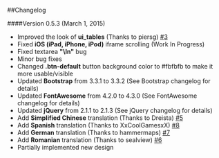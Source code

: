 ##Changelog

####Version 0.5.3 (March 1, 2015)
* Improved the look of **ui_tables** (Thanks to piersg) [#3](https://github.com/winfuture/Bootstrap3-Webmin-Theme/pull/3)
* Fixed **iOS (iPad, iPhone, iPod)** iframe scrolling (Work In Progress)
* Fixed textarea **"\ln"** bug
* Minor bug fixes
* Changed **.btn-default** button background color to #fbfbfb to make it more usable/visible
* Updated **Bootstrap** from 3.3.1 to 3.3.2 (See Bootstrap changelog for details)
* Updated **FontAwesome** from 4.2.0 to 4.3.0 (See FontAwesome changelog for details)
* Updated **jQuery** from 2.1.1 to 2.1.3 (See jQuery changelog for details)
* Add **Simplified Chinese** translation (Thanks to Dreista) [#5](https://github.com/winfuture/Bootstrap3-Webmin-Theme/pull/5)
* Add **Spanish** translation (Thanks to XxCoolGamesxX) [#8](https://github.com/winfuture/Bootstrap3-Webmin-Theme/pull/8)
* Add **German** translation (Thanks to hammermaps) [#7](https://github.com/winfuture/Bootstrap3-Webmin-Theme/pull/7)
* Add **Romanian** translation (Thanks to sealview) [#6](https://github.com/winfuture/Bootstrap3-Webmin-Theme/pull/6)
* Partially implemented new design